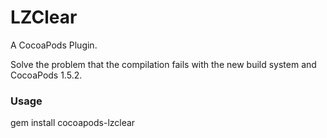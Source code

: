 # LZClear
A CocoaPods Plugin.

Solve the problem that the compilation fails with the new build system and CocoaPods 1.5.2.

### Usage

gem install cocoapods-lzclear
